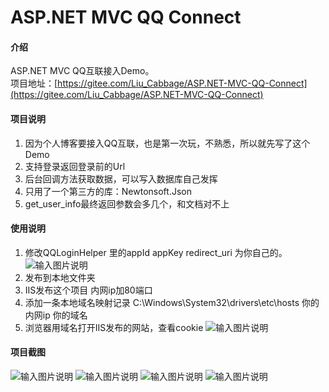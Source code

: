 # ASP.NET MVC QQ Connect

#### 介绍
ASP.NET MVC QQ互联接入Demo。<br>
项目地址：[https://gitee.com/Liu_Cabbage/ASP.NET-MVC-QQ-Connect](https://gitee.com/Liu_Cabbage/ASP.NET-MVC-QQ-Connect)

#### 项目说明
1. 因为个人博客要接入QQ互联，也是第一次玩，不熟悉，所以就先写了这个Demo
2. 支持登录返回登录前的Url
3. 后台回调方法获取数据，可以写入数据库自己发挥
4. 只用了一个第三方的库：Newtonsoft.Json
5. get_user_info最终返回参数会多几个，和文档对不上

#### 使用说明

1. 修改QQLoginHelper 里的appId appKey redirect_uri 为你自己的。
![输入图片说明](https://images.gitee.com/uploads/images/2019/0725/122551_5d90d5a6_1130037.jpeg "_1.jpg")
2. 发布到本地文件夹
3. IIS发布这个项目 内网ip加80端口
4. 添加一条本地域名映射记录 C:\Windows\System32\drivers\etc\hosts 你的内网ip 你的域名
5. 浏览器用域名打开IIS发布的网站，查看cookie
![输入图片说明](https://images.gitee.com/uploads/images/2019/0725/123034_921b8e66_1130037.jpeg "cookie.jpg")


#### 项目截图
![输入图片说明](https://images.gitee.com/uploads/images/2019/0725/123504_3acd2bdf_1130037.jpeg "e.jpg")
![输入图片说明](https://images.gitee.com/uploads/images/2019/0725/123524_c8097b27_1130037.jpeg "e1.jpg")
![输入图片说明](https://images.gitee.com/uploads/images/2019/0725/130144_2fc86154_1130037.jpeg "h1.jpg")
![输入图片说明](https://images.gitee.com/uploads/images/2019/0725/130156_0324b987_1130037.jpeg "josn.jpg")